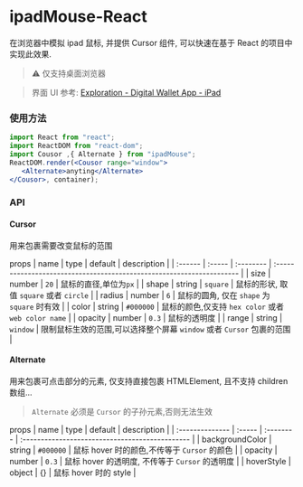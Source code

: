 # ipadMouse-React

在浏览器中模拟 ipad 鼠标, 并提供 Cursor 组件, 可以快速在基于 React 的项目中实现此效果.

> ⚠️ 仅支持桌面浏览器

> 界面 UI 参考: [Exploration - Digital Wallet App - iPad](https://dribbble.com/shots/14728548--Exploration-Digital-Wallet-App-iPad/attachments/6429819?mode=media)

### 使用方法

```jsx
import React from "react";
import ReactDOM from "react-dom";
import Cousor ,{ Alternate } from "ipadMouse";
ReactDOM.render(<Cousor range="window">
   <Alternate>anyting</Alternate>
</Cousor>, container);
```

### API

#### Cursor
用来包裹需要改变鼠标的范围

props
| name    | type   | default   | description                                                           |
| :------ | :----- | :-------- | :-------------------------------------------------------------------- |
| size    | number | `20`      | 鼠标的直径,单位为`px`                                                 |
| shape   | string | `square`  | 鼠标的形状, 取值 `square` 或者 `circle`                               |
| radius  | number | `6`       | 鼠标的圆角, 仅在 `shape` 为 `square` 时有效                           |
| color   | string | `#000000` | 鼠标的颜色,仅支持 `hex color` 或者 `web color name`                   |
| opacity | number | `0.3`     | 鼠标的透明度                                                          |
| range   | string | `window`  | 限制鼠标生效的范围,可以选择整个屏幕 `window` 或者 `Cursor` 包裹的范围 |


#### Alternate
用来包裹可点击部分的元素, 仅支持直接包裹 HTMLElement, 且不支持 children 数组...

> `Alternate` 必须是 `Cursor` 的子孙元素,否则无法生效

props
| name            | type   | default   | description                                     |
| :-------------- | :----- | :-------- | :---------------------------------------------- |
| backgroundColor | string | `#000000` | 鼠标 hover 时的颜色,不传等于 `Cursor` 的颜色    |
| opacity         | number | `0.3`     | 鼠标 hover 的透明度, 不传等于 `Cursor` 的透明度 |
| hoverStyle      | object | {}        | 鼠标 hover 时的 style                           |